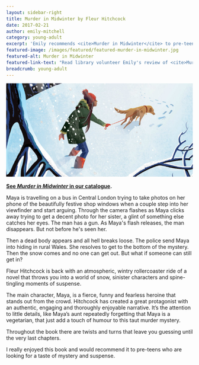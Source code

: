 ```yaml
---
layout: sidebar-right
title: Murder in Midwinter by Fleur Hitchcock
date: 2017-02-21
author: emily-mitchell
category: young-adult
excerpt: 'Emily recommends <cite>Murder in Midwinter</cite> to pre-teens looking for a taste of mystery and suspense'
featured-image: /images/featured/featured-murder-in-midwinter.jpg
featured-alt: Murder in Midwinter
featured-link-text: "Read library volunteer Emily's review of <cite>Murder in Midwinter</cite>, by Fleur Hitchcock."
breadcrumb: young-adult
---
```


![Murder in Midwinter](/images/featured/featured-murder-in-midwinter.jpg)

**[See <cite>Murder in Midwinter</cite> in our catalogue](https://suffolk.spydus.co.uk/cgi-bin/spydus.exe/ENQ/OPAC/BIBENQ?BRN=2037898).**

Maya is travelling on a bus in Central London trying to take photos on her phone of the beautifully festive shop windows when a couple step into her viewfinder and start arguing. Through the camera flashes as Maya clicks away trying to get a decent photo for her sister, a glint of something else catches her eyes. The man has a gun. As Maya's flash releases, the man disappears. But not before he's seen her.

Then a dead body appears and all hell breaks loose. The police send Maya into hiding in rural Wales. She resolves to get to the bottom of the mystery. Then the snow comes and no one can get out. But what if someone can still get in?

Fleur Hitchcock is back with an atmospheric, wintry rollercoaster ride of a novel that throws you into a world of snow, sinister characters and spine-tingling moments of suspense.

The main character, Maya, is a fierce, funny and fearless heroine that stands out from the crowd. Hitchcock has created a great protagonist with an authentic, engaging and thoroughly enjoyable narrative. It’s the attention to little details, like Maya’s aunt repeatedly forgetting that Maya is a vegetarian, that just add a touch of humour to this taut murder mystery.

Throughout the book there are twists and turns that leave you guessing until the very last chapters.

I really enjoyed this book and would recommend it to pre-teens who are looking for a taste of mystery and suspense.
